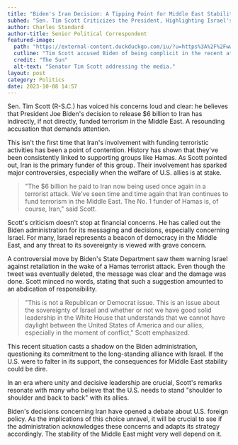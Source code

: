 ```yaml
---
title: "Biden's Iran Decision: A Tipping Point for Middle East Stability?"
subhed: "Sen. Tim Scott Criticizes the President, Highlighting Israel's Vulnerability"
author: Charles Standard
author-title: Senior Political Correspondent
featured-image: 
  path: "https://external-content.duckduckgo.com/iu/?u=https%3A%2F%2Fwww.the-sun.com%2Fwp-content%2Fuploads%2Fsites%2F6%2F2021%2F04%2FNINTCHDBPICT000650247563.jpg&f=1&nofb=1&ipt=c281c9209931a9600684e126dc733ef7ab4e02b053788744a94d206f6523f29e&ipo=images"
  cutline: "Tim Scott accused Biden of being complicit in the recent attacks on Israel."
  credit: "The Sun"
  alt-text: "Senator Tim Scott addressing the media."
layout: post
category: Politics
date: 2023-10-08 14:57
---
```


Sen. Tim Scott (R-S.C.) has voiced his concerns loud and clear: he believes that President Joe Biden's decision to release $6 billion to Iran has indirectly, if not directly, funded terrorism in the Middle East. A resounding accusation that demands attention.

This isn't the first time that Iran's involvement with funding terroristic activities has been a point of contention. History has shown that they've been consistently linked to supporting groups like Hamas. As Scott pointed out, Iran is the primary funder of this group. Their involvement has sparked major controversies, especially when the welfare of U.S. allies is at stake.

> "The $6 billion he paid to Iran now being used once again in a terrorist attack. We've seen time and time again that Iran continues to fund terrorism in the Middle East. The No. 1 funder of Hamas is, of course, Iran," said Scott.

Scott's criticism doesn't stop at financial concerns. He has called out the Biden administration for its messaging and decisions, especially concerning Israel. For many, Israel represents a beacon of democracy in the Middle East, and any threat to its sovereignty is viewed with grave concern.

A controversial move by Biden's State Department saw them warning Israel against retaliation in the wake of a Hamas terrorist attack. Even though the tweet was eventually deleted, the message was clear and the damage was done. Scott minced no words, stating that such a suggestion amounted to an abdication of responsibility.

> "This is not a Republican or Democrat issue. This is an issue about the sovereignty of Israel and whether or not we have good solid leadership in the White House that understands that we cannot have daylight between the United States of America and our allies, especially in the moment of conflict," Scott emphasized.

This recent situation casts a shadow on the Biden administration, questioning its commitment to the long-standing alliance with Israel. If the U.S. were to falter in its support, the consequences for Middle East stability could be dire.

In an era where unity and decisive leadership are crucial, Scott's remarks resonate with many who believe that the U.S. needs to stand "shoulder to shoulder and back to back" with its allies.

Biden's decisions concerning Iran have opened a debate about U.S. foreign policy. As the implications of this choice unravel, it will be crucial to see if the administration acknowledges these concerns and adapts its strategy accordingly. The stability of the Middle East might very well depend on it.
